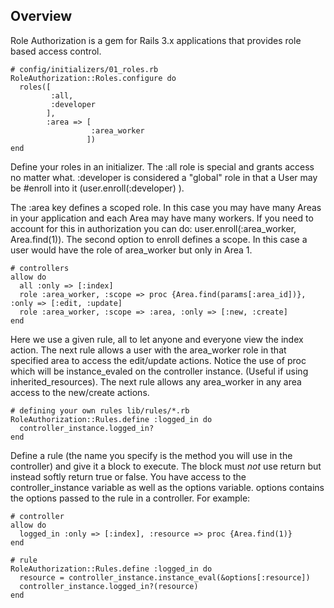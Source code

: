 Overview
--------

Role Authorization is a gem for Rails 3.x applications that provides role based access control.

    # config/initializers/01_roles.rb
    RoleAuthorization::Roles.configure do
      roles([
             :all,
             :developer
            ],
            :area => [
                      :area_worker
                     ])
    end

Define your roles in an initializer.  The :all role is special and grants access no matter what.  :developer is considered a "global" role in that a User may be #enroll into it (user.enroll(:developer) ).

The :area key defines a scoped role.  In this case you may have many Areas in your application and each Area may have many workers.  If you need to account for this in authorization you can do:  user.enroll(:area_worker, Area.find(1)).  The second option to enroll defines a scope.  In this case a user would have the role of area_worker but only in Area 1.



    # controllers
    allow do
      all :only => [:index]
      role :area_worker, :scope => proc {Area.find(params[:area_id])}, :only => [:edit, :update]
      role :area_worker, :scope => :area, :only => [:new, :create]
    end


Here we use a given rule, all to let anyone and everyone view the index action.  The next rule allows a user with the area_worker role in that specified area to access the edit/update actions.  Notice the use of proc which will be instance_evaled on the controller instance.  (Useful if using inherited_resources).  The next rule allows any area_worker in any area access to the new/create actions.


    # defining your own rules lib/rules/*.rb
    RoleAuthorization::Rules.define :logged_in do
      controller_instance.logged_in?
    end

Define a rule (the name you specify is the method you will use in the controller) and give it a block to execute.  The block must *not* use return but instead softly return true or false.  You have access to the controller_instance variable as well as the options variable.  options contains the options passed to the rule in a controller.  For example:


    # controller
    allow do
      logged_in :only => [:index], :resource => proc {Area.find(1)}
    end

    # rule
    RoleAuthorization::Rules.define :logged_in do
      resource = controller_instance.instance_eval(&options[:resource])
      controller_instance.logged_in?(resource)
    end


